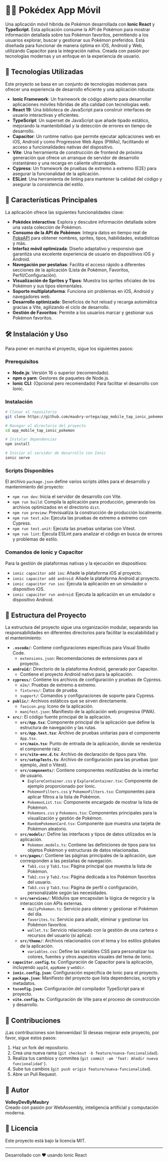 # 🧙‍♂️ Pokédex App Móvil

Una aplicación móvil híbrida de Pokémon desarrollada con **Ionic React** y **TypeScript**. Esta aplicación consume la API de Pokémon para mostrar información detallada sobre tus Pokémon favoritos, permitiendo a los usuarios explorar, buscar y gestionar sus Pokémon preferidos. Está diseñada para funcionar de manera óptima en iOS, Android y Web, utilizando Capacitor para la integración nativa. Creada con pasión por tecnologías modernas y un enfoque en la experiencia de usuario.

## 🚀 Tecnologías Utilizadas

Este proyecto se basa en un conjunto de tecnologías modernas para ofrecer una experiencia de desarrollo eficiente y una aplicación robusta:

- **Ionic Framework**: Un framework de código abierto para desarrollar aplicaciones móviles híbridas de alta calidad con tecnologías web.
- **React 19**: Una biblioteca de JavaScript para construir interfaces de usuario interactivas y eficientes.
- **TypeScript**: Un superset de JavaScript que añade tipado estático, mejorando la mantenibilidad y la detección de errores en tiempo de desarrollo.
- **Capacitor**: Un runtime nativo que permite ejecutar aplicaciones web en iOS, Android y como Progressive Web Apps (PWAs), facilitando el acceso a funcionalidades nativas del dispositivo.
- **Vite**: Una herramienta de construcción de frontend de próxima generación que ofrece un arranque de servidor de desarrollo instantáneo y una recarga en caliente ultrarrápida.
- **Cypress**: Un framework de pruebas de extremo a extremo (E2E) para asegurar la funcionalidad de la aplicación.
- **ESLint**: Una herramienta de linting para mantener la calidad del código y asegurar la consistencia del estilo.

## 📱 Características Principales

La aplicación ofrece las siguientes funcionalidades clave:

- **Pokédex interactiva**: Explora y descubre información detallada sobre una vasta colección de Pokémon.
- **Consumo de la API de Pokémon**: Integra datos en tiempo real de [PokeAPI](https://pokeapi.co/) para obtener nombres, sprites, tipos, habilidades, estadísticas y más.
- **Interfaz móvil optimizada**: Diseño adaptativo y responsivo que garantiza una excelente experiencia de usuario en dispositivos iOS y Android.
- **Navegación por pestañas**: Facilita el acceso rápido a diferentes secciones de la aplicación (Lista de Pokémon, Favoritos, Perfil/Configuración).
- **Visualización de Sprites y Tipos**: Muestra los sprites oficiales de los Pokémon y sus tipos elementales.
- **Soporte multiplataforma**: Funciona sin problemas en iOS, Android y navegadores web.
- **Desarrollo optimizado**: Beneficios de hot reload y recarga automática gracias a Vite, agilizando el ciclo de desarrollo.
- **Gestión de Favoritos**: Permite a los usuarios marcar y gestionar sus Pokémon favoritos.

## 🛠️ Instalación y Uso

Para poner en marcha el proyecto, sigue los siguientes pasos:

### Prerequisitos
- **Node.js**: Versión 16 o superior (recomendado).
- **npm o yarn**: Gestores de paquetes de Node.js.
- **Ionic CLI**: (Opcional pero recomendado) Para facilitar el desarrollo con Ionic.

### Instalación
```bash
# Clonar el repositorio
git clone https://github.com/maubry-ortega/app_mobile_tap_ionic_pokemon.git

# Navegar al directorio del proyecto
cd app_mobile_tap_ionic_pokemon

# Instalar dependencias
npm install

# Iniciar el servidor de desarrollo con Ionic
ionic serve
```

### Scripts Disponibles
El archivo `package.json` define varios scripts útiles para el desarrollo y mantenimiento del proyecto:

- `npm run dev`: Inicia el servidor de desarrollo con Vite.
- `npm run build`: Compila la aplicación para producción, generando los archivos optimizados en el directorio `dist`.
- `npm run preview`: Previsualiza la construcción de producción localmente.
- `npm run test.e2e`: Ejecuta las pruebas de extremo a extremo con Cypress.
- `npm run test.unit`: Ejecuta las pruebas unitarias con Vitest.
- `npm run lint`: Ejecuta ESLint para analizar el código en busca de errores y problemas de estilo.

### Comandos de Ionic y Capacitor
Para la gestión de plataformas nativas y la ejecución en dispositivos:

- `ionic capacitor add ios`: Añade la plataforma iOS al proyecto.
- `ionic capacitor add android`: Añade la plataforma Android al proyecto.
- `ionic capacitor run ios`: Ejecuta la aplicación en un simulador o dispositivo iOS.
- `ionic capacitor run android`: Ejecuta la aplicación en un emulador o dispositivo Android.

## 📂 Estructura del Proyecto

La estructura del proyecto sigue una organización modular, separando las responsabilidades en diferentes directorios para facilitar la escalabilidad y el mantenimiento:

- **`.vscode/`**: Contiene configuraciones específicas para Visual Studio Code.
  - `extensions.json`: Recomendaciones de extensiones para el proyecto.
- **`android/`**: Directorio de la plataforma Android, generado por Capacitor.
  - Contiene el proyecto Android nativo para la aplicación.
- **`cypress/`**: Contiene los archivos de configuración y pruebas de Cypress.
  - `e2e/`: Pruebas de extremo a extremo.
  - `fixtures/`: Datos de prueba.
  - `support/`: Comandos y configuraciones de soporte para Cypress.
- **`public/`**: Archivos estáticos que se sirven directamente.
  - `favicon.png`: Icono de la aplicación.
  - `manifest.json`: Manifiesto de la aplicación web progresiva (PWA).
- **`src/`**: El código fuente principal de la aplicación.
  - **`src/App.tsx`**: Componente principal de la aplicación que define la estructura de navegación y las rutas.
  - **`src/App.test.tsx`**: Archivo de pruebas unitarias para el componente `App.tsx`.
  - **`src/main.tsx`**: Punto de entrada de la aplicación, donde se renderiza el componente raíz.
  - **`src/vite-env.d.ts`**: Archivo de declaración de tipos para Vite.
  - **`src/setupTests.ts`**: Archivo de configuración para las pruebas (por ejemplo, Jest o Vitest).
  - **`src/components/`**: Contiene componentes reutilizables de la interfaz de usuario.
    - `ExploreContainer.css` y `ExploreContainer.tsx`: Componente de ejemplo proporcionado por Ionic.
    - `PokemonFilters.css` y `PokemonFilters.tsx`: Componentes para aplicar filtros a la lista de Pokémon.
    - `PokemonList.tsx`: Componente encargado de mostrar la lista de Pokémon.
    - `Pokemons.css` y `Pokemons.tsx`: Componentes principales para la visualización y gestión de Pokémon.
    - `RandomPokemonCard.tsx`: Componente que muestra una tarjeta de Pokémon aleatorio.
  - **`src/models/`**: Define las interfaces y tipos de datos utilizados en la aplicación.
    - `Pokemon.models.ts`: Contiene las definiciones de tipos para los objetos Pokémon y estructuras de datos relacionadas.
  - **`src/pages/`**: Contiene las páginas principales de la aplicación, que corresponden a las pestañas de navegación.
    - `Tab1.css` y `Tab1.tsx`: Página principal que muestra la lista de Pokémon.
    - `Tab2.css` y `Tab2.tsx`: Página dedicada a los Pokémon favoritos del usuario.
    - `Tab3.css` y `Tab3.tsx`: Página de perfil o configuración, personalizable según las necesidades.
  - **`src/services/`**: Módulos que encapsulan la lógica de negocio y la interacción con APIs externas.
    - `dailyPokemon.ts`: Servicio para obtener y gestionar el Pokémon del día.
    - `favorites.ts`: Servicio para añadir, eliminar y gestionar los Pokémon favoritos.
    - `wallet.ts`: Servicio relacionado con la gestión de una cartera o recursos del usuario (si aplica).
  - **`src/theme/`**: Archivos relacionados con el tema y los estilos globales de la aplicación.
    - `variables.css`: Define las variables CSS para personalizar los colores, fuentes y otros aspectos visuales del tema de Ionic.
- **`capacitor.config.ts`**: Configuración de Capacitor para la aplicación, incluyendo `appId`, `appName` y `webDir`.
- **`ionic.config.json`**: Configuración específica de Ionic para el proyecto.
- **`package.json`**: Manifiesto del proyecto que lista dependencias, scripts y metadatos.
- **`tsconfig.json`**: Configuración del compilador TypeScript para el proyecto.
- **`vite.config.ts`**: Configuración de Vite para el proceso de construcción y desarrollo.

## 🤝 Contribuciones

¡Las contribuciones son bienvenidas! Si deseas mejorar este proyecto, por favor, sigue estos pasos:

1. Haz un fork del repositorio.
2. Crea una nueva rama (`git checkout -b feature/nueva-funcionalidad`).
3. Realiza tus cambios y commitea (`git commit -am 'feat: Añadir nueva funcionalidad'`).
4. Sube tus cambios (`git push origin feature/nueva-funcionalidad`).
5. Abre un Pull Request.

## 🧙 Autor

**VolleyDevByMaubry**  
Creado con pasión por WebAssembly, inteligencia artificial y computación moderna.

## 📄 Licencia

Este proyecto está bajo la licencia MIT.

---

Desarrollado con ❤️ usando Ionic React